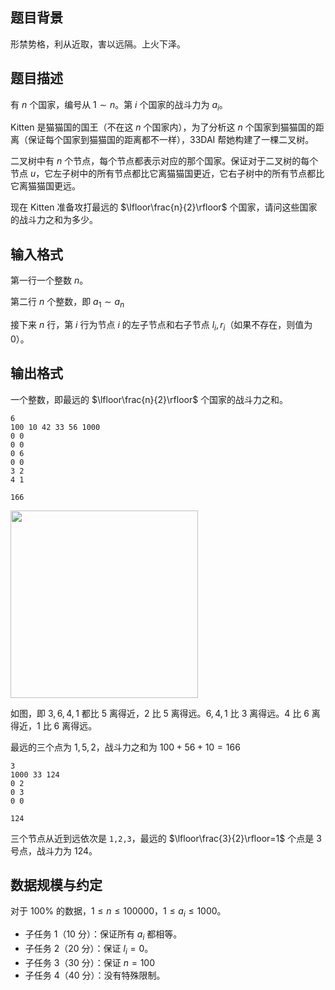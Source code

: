 ## 题目背景

形禁势格，利从近取，害以远隔。上火下泽。

## 题目描述

有 $n$ 个国家，编号从 $1\sim n$。第 $i$ 个国家的战斗力为 $a_i$。

Kitten 是猫猫国的国王（不在这 $n$ 个国家内），为了分析这 $n$ 个国家到猫猫国的距离（保证每个国家到猫猫国的距离都不一样），33DAI 帮她构建了一棵二叉树。

二叉树中有 $n$ 个节点，每个节点都表示对应的那个国家。保证对于二叉树的每个节点 $u$，它左子树中的所有节点都比它离猫猫国更近，它右子树中的所有节点都比它离猫猫国更远。

现在 Kitten 准备攻打最远的 $\lfloor\frac{n}{2}\rfloor$ 个国家，请问这些国家的战斗力之和为多少。

## 输入格式

第一行一个整数 $n$。

第二行 $n$ 个整数，即 $a_1\sim a_n$

接下来 $n$ 行，第 $i$ 行为节点 $i$ 的左子节点和右子节点 $l_i,r_i$（如果不存在，则值为 $0$）。

## 输出格式

一个整数，即最远的 $\lfloor\frac{n}{2}\rfloor$ 个国家的战斗力之和。

```input1
6
100 10 42 33 56 1000 
0 0
0 0
0 6
0 0
3 2
4 1
```

```output1
166
```

<img src="file://rByQvV5rD1OAf6kvva2h4.png" width=300>

如图，即 $3,6,4,1$ 都比 $5$ 离得近，$2$ 比 $5$ 离得远。$6,4,1$ 比 $3$ 离得远。$4$ 比 $6$ 离得近，$1$ 比 $6$ 离得远。

最远的三个点为 $1,5,2$，战斗力之和为 $100+56+10=166$


```input2
3
1000 33 124
0 2
0 3
0 0
```

```output2
124
```

三个节点从近到远依次是 `1,2,3`，最远的 $\lfloor\frac{3}{2}\rfloor=1$ 个点是 $3$ 号点，战斗力为 $124$。

## 数据规模与约定

对于 $100\%$ 的数据，$1 \le n \le 100000$，$1\le a_i\le 1000$。

- 子任务 1（10 分）：保证所有 $a_i$ 都相等。
- 子任务 2（20 分）：保证 $l_i=0$。
- 子任务 3（30 分）：保证 $n=100$
- 子任务 4（40 分）：没有特殊限制。